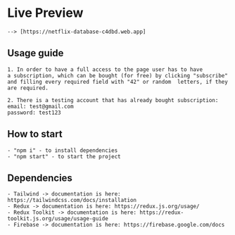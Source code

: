 # Live Preview

    --> [https://netflix-database-c4dbd.web.app]

## Usage guide

    1. In order to have a full access to the page user has to have
    a subscription, which can be bought (for free) by clicking "subscribe"  and filling every required field with "42" or random  letters, if they  are required.

    2. There is a testing account that has already bought subscription:
    email: test@gmail.com
    password: test123

## How to start

    - "npm i" - to install dependencies
    - "npm start" - to start the project

## Dependencies

    - Tailwind -> documentation is here: https://tailwindcss.com/docs/installation
    - Redux -> documentation is here: https://redux.js.org/usage/
    - Redux Toolkit -> documentation is here: https://redux-toolkit.js.org/usage/usage-guide
    - Firebase -> documentation is here: https://firebase.google.com/docs
